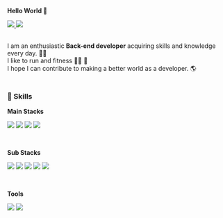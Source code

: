 **Hello World 👋**

<a href="https://bigwhale1948.tistory.com/" target="_blank">
 <img src="https://img.shields.io/badge/Tech_Blog-ABC9FF?style=flat-square&logo=%20Sponsors&logoColor=white"/>
  </a>
  <a href="mailto:bigwhale1948@gmail.com" target="_blank"><img src="https://img.shields.io/badge/bigwhale1948@gmail.com-EA4335?style=flat-square&logo=Gmail&logoColor=white"/>
  </a>
  <br>
  <br>


I am an enthusiastic **Back-end developer** acquiring skills and knowledge every day. 👨‍💻  
I like to run and fitness 🏃‍♀️ 💪<br>
I hope I can contribute to making a better world as a developer. 🌎
<br>
<br>

### 💪 Skills
  
**Main Stacks**  

<p>
  <img src="https://img.shields.io/badge/Java-937062?style=flat-square&logo=Java&logoColor=white"/>
  <img src="https://img.shields.io/badge/Spring-6DB33F?style=flat-square&logo=Spring&logoColor=white">
  <img src="https://img.shields.io/badge/oracle-FF4848?style=flat-square&logo=oracle&logoColor=white">
  <img src="https://img.shields.io/badge/apache tomcat-F8DC75?style=flat-square&logo=apachetomcat&logoColor=black">
</p>
<br>

**Sub Stacks**  

<p>
  <img src="https://img.shields.io/badge/HTML5-FF8224?style=flat-square&logo=html5&logoColor=white"/>
  <img src="https://img.shields.io/badge/CSS3-4375DB?style=flat-square&logo=css3&logoColor=white"/>
  <img src="https://img.shields.io/badge/javascript-FFCD12?style=flat-square&logo=javascript&logoColor=white">
  <img src="https://img.shields.io/badge/jquery-0769AD?style=flat-square&logo=jquery&logoColor=black">
  <img src="https://img.shields.io/badge/bootstrap-7952B3?style=flat-square&logo=bootstrap&logoColor=white">
</p>
<br>

**Tools**

<p>
  <img src="https://img.shields.io/badge/GitHub-gray?style=flat-square&logo=GitHub&logoColor=white"/>
  <img src="https://img.shields.io/badge/Notion-f7f7f7?style=flat-square&logo=Notion&logoColor=black"/>
</p>
